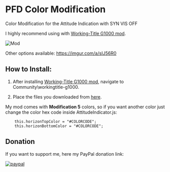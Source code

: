 # PFD Color Modification
Color Modification for the Attitude Indication with SYN VIS OFF

I highly recommend using with [Working-Title G1000 mod](https://github.com/Working-Title-MSFS-Mods/fspackages).

![Mod](https://i.imgur.com/EbvGaxJ.png)

Other options available: https://imgur.com/a/sIJ56R0

## How to Install:

1. After installing [Working-Title G1000 mod](https://github.com/Working-Title-MSFS-Mods/fspackages), navigate to Community\workingtitle-g1000.

2. Place the files you downloaded from [here](https://github.com/guifarias31/msfs_pfd_color_modification/releases).

My mod comes with **Modification 5** colors, so if you want another color just change the color hex code inside AttitudeIndicator.js:

        this.horizonTopColor = "#COLORCODE";
        this.horizonBottomColor = "#COLORCODE";

## Donation

If you want to support me, here my PayPal donation link:

[![paypal](https://www.paypalobjects.com/en_US/i/btn/btn_donateCC_LG.gif)](https://www.paypal.com/cgi-bin/webscr?cmd=_s-xclick&hosted_button_id=AAQXMM62KALU6&source=url)

